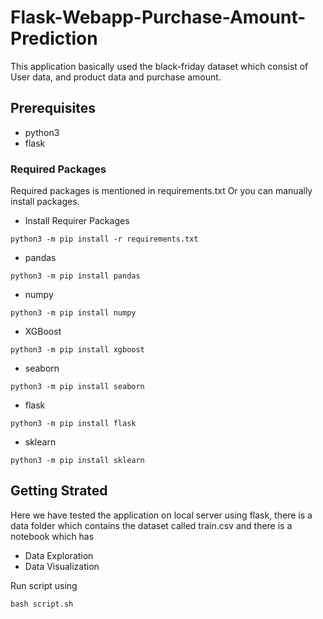 # Flask-Webapp-Purchase-Amount-Prediction
This application basically used the black-friday dataset which consist of User data, and product data and purchase amount.

## Prerequisites

* python3
* flask

### Required Packages
Required packages is mentioned in requirements.txt
Or you can manually install packages.

* Install Requirer Packages
```
python3 -m pip install -r requirements.txt
```

* pandas
```
python3 -m pip install pandas
```

* numpy
```
python3 -m pip install numpy
```

* XGBoost
```
python3 -m pip install xgboost
```

* seaborn
```
python3 -m pip install seaborn
```

* flask
```
python3 -m pip install flask
```

* sklearn
```
python3 -m pip install sklearn
```

## Getting Strated

Here we have tested the application on local server using flask, there is a data folder which contains the dataset called train.csv and there is a notebook which has 
* Data Exploration
* Data Visualization

Run script using
```
bash script.sh
```
